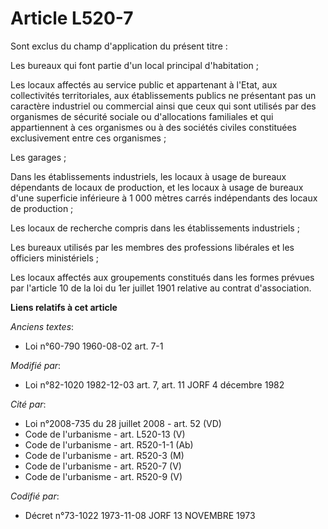 # Article L520-7

Sont exclus du champ d'application du présent titre :

Les bureaux qui font partie d'un local principal d'habitation ;

Les locaux affectés au service public et appartenant à l'Etat, aux collectivités territoriales, aux établissements publics ne
présentant pas un caractère industriel ou commercial ainsi que ceux qui sont utilisés par des organismes de sécurité sociale
ou d'allocations familiales et qui appartiennent à ces organismes ou à des sociétés civiles constituées exclusivement entre
ces organismes ;

Les garages ;

Dans les établissements industriels, les locaux à usage de bureaux dépendants de locaux de production, et les locaux à usage
de bureaux d'une superficie inférieure à 1 000 mètres carrés indépendants des locaux de production ;

Les locaux de recherche compris dans les établissements industriels ;

Les bureaux utilisés par les membres des professions libérales et les officiers ministériels ;

Les locaux affectés aux groupements constitués dans les formes prévues par l'article 10 de la loi du 1er juillet 1901
relative au contrat d'association.

**Liens relatifs à cet article**

_Anciens textes_:

  - Loi n°60-790 1960-08-02 art. 7-1

_Modifié par_:

  - Loi n°82-1020 1982-12-03 art. 7, art. 11 JORF 4 décembre 1982

_Cité par_:

  - Loi n°2008-735 du 28 juillet 2008 - art. 52 (VD)
  - Code de l'urbanisme - art. L520-13 (V)
  - Code de l'urbanisme - art. R520-1-1 (Ab)
  - Code de l'urbanisme - art. R520-3 (M)
  - Code de l'urbanisme - art. R520-7 (V)
  - Code de l'urbanisme - art. R520-9 (V)

_Codifié par_:

  - Décret n°73-1022 1973-11-08 JORF 13 NOVEMBRE 1973
